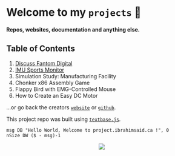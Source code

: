 
# Welcome to my `projects` 📐

#### Repos, websites, documentation and anything else.

## Table of Contents

1. [Discuss Fantom Digital](https://discuss.fantom.digital/)
2. [IMU Sports Monitor](/imudatalogger)
3. Simulation Study: Manufacturing Facility
4. Chonker x86 Assembly Game
5. Flappy Bird with EMG-Controlled Mouse
6. How to Create an Easy DC Motor

...or go back the creators [`website`](https://www.ibrahimsaid.ca/) or [`github`](https://github.com/1brahimsaid).

This project repo was built using [`textbase.js`](https://github.com/al5ina5/textbase).

```assembly
msg DB "Hello World, Welcome to project.ibrahimsaid.ca !", 0
nSize DW ($ - msg)-1
```

<p align="center">
  <img src="/img/ram.jpeg"/>
</p>